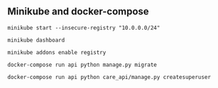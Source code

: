 ## Minikube and docker-compose

```
minikube start --insecure-registry "10.0.0.0/24"

minikube dashboard

minikube addons enable registry

docker-compose run api python manage.py migrate

docker-compose run api python care_api/manage.py createsuperuser

```
